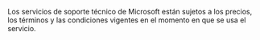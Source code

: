 <Token xmlns:xlink="http://www.w3.org/1999/xlink">Los servicios de soporte técnico de Microsoft están sujetos a los precios, los términos y las condiciones vigentes en el momento en que se usa el servicio.</Token>

<!--HONumber=Jun16_HO4-->


